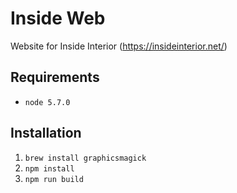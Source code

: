 # Inside Web

Website for Inside Interior (https://insideinterior.net/)

## Requirements

- `node 5.7.0`

## Installation

1. `brew install graphicsmagick`
2. `npm install`
3. `npm run build`
